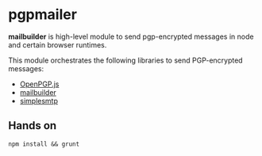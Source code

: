 # pgpmailer

**mailbuilder** is high-level module to send pgp-encrypted messages in node and certain browser runtimes.

This module orchestrates the following libraries to send PGP-encrypted messages:
* [OpenPGP.js](http://openpgpjs.org/)
* [mailbuilder](https://github.com/whiteout-io/mailbuilder)
* [simplesmtp](https://github.com/andris9/simplesmtp)

## Hands on

    npm install && grunt
